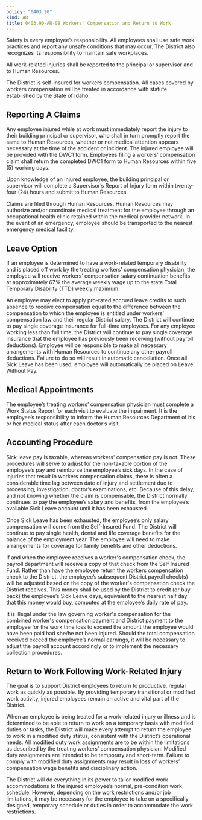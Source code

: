 ```yaml
---
policy: "0403.90"
kind: AR
title: 0403.90-AR-08 Workers' Compensation and Return to Work
---
```


Safety is every employee’s responsibility. All employees shall use safe work practices and report any unsafe conditions that may occur. The District also recognizes its responsibility to maintain safe workplaces. 

All work-related injuries shall be reported to the principal or supervisor and to Human Resources.  

The District is self-insured for workers compensation. All cases covered by workers compensation will be treated in accordance with statute established by the State of Idaho.

## Reporting A Claims

Any employee injured while at work must immediately report the injury to their building principal or supervisor, who shall in turn promptly report the same to Human Resources, whether or not medical attention appears necessary at the time of the accident or incident. The injured employee will be provided with the DWC1 form. Employees filing a workers’ compensation claim shall return the completed DWC1 form to Human Resources within five (5) working days. 

Upon knowledge of an injured employee, the building principal or supervisor will complete a Supervisor’s Report of Injury form within twenty-four (24) hours and submit to Human Resources. 

Claims are filed through Human Resources. Human Resources may authorize and/or coordinate medical treatment for the employee through an occupational health clinic retained within the medical provider network. In the event of an emergency, employee should be transported to the nearest emergency medical facility.


## Leave Option

If an employee is determined to have a work-related temporary disability and is placed off work by the treating workers’ compensation physician, the employee will receive workers’ compensation salary continuation benefits at approximately 67% the average weekly wage up to the state Total Temporary Disability (TTD) weekly maximum.  

An employee may elect to apply pro-rated accrued leave credits to such absence to receive compensation equal to the difference between the compensation to which the employee is entitled under workers’ compensation law and their regular District salary. The District will continue to pay single coverage insurance for full-time employees. For any employee working less than full time, the District will continue to pay single coverage insurance that the employee has previously been receiving (without payroll deductions). Employee will be responsible to make all necessary arrangements with Human Resources to continue any other payroll deductions. Failure to do so will result in automatic cancellation. Once all Sick Leave has been used, employee will automatically be placed on Leave Without Pay. 

## Medical Appointments 

The employee’s treating workers’ compensation physician must complete a Work Status Report for each visit to evaluate the impairment. It is the employee’s responsibility to inform the Human Resources Department of his or her medical status after each doctor’s visit. 

## Accounting Procedure

Sick leave pay is taxable, whereas workers' compensation pay is not. These procedures will serve to adjust for the non-taxable portion of the employee’s pay and reimburse the employee’s sick days. In the case of injuries that result in workers compensation claims, there is often a considerable time lag between date of injury and settlement due to processing, investigation, doctor’s examinations, etc. Because of this delay, and not knowing whether the claim is compensable, the District normally continues to pay the employee’s salary and benefits, from the employee’s available Sick Leave account until it has been exhausted.

Once Sick Leave has been exhausted, the employee’s only salary compensation will come from the Self-Insured Fund. The District will continue to pay single health, dental and life coverage benefits for the balance of the employment year. The employee will need to make arrangements for coverage for family benefits and other deductions.

If and when the employee receives a worker's compensation check, the payroll department will receive a copy of that check from the Self Insured Fund. Rather than have the employee return the workers compensation check to the District, the employee’s subsequent District payroll check(s) will be adjusted based on the copy of the worker's compensation check the District receives. This money shall be used by the District to credit (or buy back) the employee’s Sick Leave days, equivalent to the nearest half day that this money would buy, computed at the employee’s daily rate of pay.

It is illegal under the law governing worker's compensation for the combined worker's compensation payment and District payment to the employee for the work time loss to exceed the amount the employee would have been paid had she/he not been injured. Should the total compensation received exceed the employee’s normal earnings, it will be necessary to adjust the payroll account accordingly or to implement the necessary collection procedures.

## Return to Work Following Work-Related Injury 

The goal is to support District employees to return to productive, regular work as quickly as possible. By providing temporary transitional or modified work activity, injured employees remain an active and vital part of the District. 

When an employee is being treated for a work-related injury or illness and is determined to be able to return to work on a temporary basis with modified duties or tasks, the District will make every attempt to return the employee to work in a modified duty status, consistent with the District’s operational needs. All modified duty work assignments are to be within the limitations as described by the treating workers’ compensation physician. Modified duty assignments are intended to be temporary and short-term. Failure to comply with modified duty assignments may result in loss of workers’ compensation wage benefits and disciplinary action. 

The District will do everything in its power to tailor modified work accommodations to the injured employee’s normal, pre-condition work schedule. However, depending on the work restrictions and/or job limitations, it may be necessary for the employee to take on a specifically designed, temporary schedule or duties in order to accommodate the work restrictions. 
